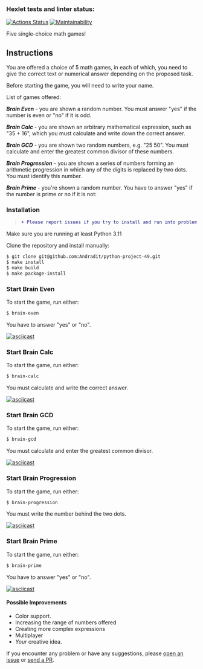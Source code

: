 ### Hexlet tests and linter status:
[![Actions Status](https://github.com/Andradit/python-project-49/workflows/hexlet-check/badge.svg)](https://github.com/Andradit/python-project-49/actions)
[![Maintainability](https://api.codeclimate.com/v1/badges/1cc7b38eb837cfaaa97e/maintainability)](https://codeclimate.com/github/Andradit/python-project-49/maintainability)

Five single-choice math games!

## Instructions

You are offered a choice of 5 math games, in each of which, you need to give the correct text or numerical answer depending on the proposed task.

Before starting the game, you will need to write your name.

List of games offered:

***Brain Even*** - you are shown a random number. You must answer "yes" if the number is even or "no" if it is odd.

***Brain Calc*** - you are shown an arbitrary mathematical expression, such as "35 + 16", which you must calculate and write down the correct answer.

***Brain GCD*** - you are shown two random numbers, e.g. "25 50". You must calculate and enter the greatest common divisor of these numbers.

***Brain Progression*** - you are shown a series of numbers forming an arithmetic progression in which any of the digits is replaced by two dots. You must identify this number.

***Brain Prime*** - you're shown a random number. You have to answer "yes" if the number is prime or no if it is not:

### Installation

> ```diff
> + Please report issues if you try to install and run into problems!
> ```

Make sure you are running at least Python 3.11

Clone the repository and install manually:

```bash
$ git clone git@github.com:Andradit/python-project-49.git
$ make install
$ make build
$ make package-install
```
### Start Brain Even
To start the game, run either:
```bash
$ brain-even
```
You have to answer "yes" or "no".

[![asciicast](https://asciinema.org/a/wgaKJZF3WAWyU6Sly25bEYyaE.svg)](https://asciinema.org/a/wgaKJZF3WAWyU6Sly25bEYyaE)

### Start Brain Calc
To start the game, run either:
```bash
$ brain-calc
```
You must calculate and write the correct answer.

[![asciicast](https://asciinema.org/a/GIMMJU9vzL2Muf60665dI6Wne.svg)](https://asciinema.org/a/GIMMJU9vzL2Muf60665dI6Wne)

### Start Brain GCD
To start the game, run either:
```bash
$ brain-gcd
```
You must calculate and enter the greatest common divisor.

[![asciicast](https://asciinema.org/a/02jhA24vr6ozCAE5ujbp582NU.svg)](https://asciinema.org/a/02jhA24vr6ozCAE5ujbp582NU)

### Start Brain Progression
To start the game, run either:
```bash
$ brain-progression
```
You must write the number behind the two dots.

[![asciicast](https://asciinema.org/a/UTPLPKzAxSpsSANVs0nuJGiPS.svg)](https://asciinema.org/a/UTPLPKzAxSpsSANVs0nuJGiPS)

### Start Brain Prime
To start the game, run either:
```bash
$ brain-prime
```
You have to answer "yes" or "no".

[![asciicast](https://asciinema.org/a/ZTuvvX9cfIZgLJ7h3dGIQUdDR.svg)](https://asciinema.org/a/ZTuvvX9cfIZgLJ7h3dGIQUdDR)

#### Possible Improvements

- Color support.
- Increasing the range of numbers offered
- Сreating more complex expressions
- Multiplayer
- *Your* creative idea.

If you encounter any problem or have any suggestions, please [open an issue](https://github.com/Andradit/python-project-49/issues/new) or [send a PR](https://github.com/Andradit/python-project-49/pulls).
